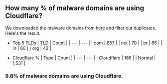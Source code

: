 ## How many % of malware domains are using Cloudflare?


We downloaded the malware domains from [here](https://urlhaus.abuse.ch) and filter out duplicates.
Here's the result.


[//]: # (start replacement)


- Top 5 TLDs
| TLD | Count |
| --- | --- |
| com | 857 |
| net | 70 |
| br | 66 |
| in | 60 |
| org | 42 |


- Cloudflare %
| Type | Count |
| --- | --- |
| Cloudflare | 166 |
| Normal | 1,531 |


### 9.8% of malware domains are using Cloudflare.